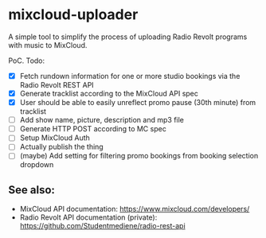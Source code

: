 # mixcloud-uploader

A simple tool to simplify the process of uploading Radio Revolt programs with music to MixCloud.

PoC. Todo:

- [x] Fetch rundown information for one or more studio bookings via the Radio Revolt REST API
- [x] Generate tracklist according to the MixCloud API spec
- [x] User should be able to easily unreflect promo pause (30th minute) from tracklist
- [ ] Add show name, picture, description and mp3 file
- [ ] Generate HTTP POST according to MC spec
- [ ] Setup MixCloud Auth
- [ ] Actually publish the thing
- [ ] (maybe) Add setting for filtering promo bookings from booking selection dropdown

## See also:

- MixCloud API documentation: https://www.mixcloud.com/developers/
- Radio Revolt API documentation (private): https://github.com/Studentmediene/radio-rest-api
